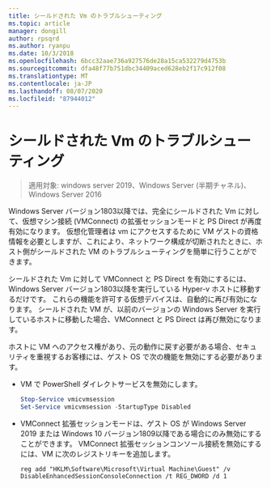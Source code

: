 ```yaml
---
title: シールドされた Vm のトラブルシューティング
ms.topic: article
manager: dongill
author: rpsqrd
ms.author: ryanpu
ms.date: 10/3/2018
ms.openlocfilehash: 6bcc32aae736a927576de28a15ca532279d4753b
ms.sourcegitcommit: dfa48f77b751dbc34409aced628eb2f17c912f08
ms.translationtype: MT
ms.contentlocale: ja-JP
ms.lasthandoff: 08/07/2020
ms.locfileid: "87944012"
---
```

# <a name="troubleshoot-shielded-vms"></a>シールドされた Vm のトラブルシューティング

>適用対象: windows server 2019、Windows Server (半期チャネル)、Windows Server 2016

Windows Server バージョン1803以降では、完全にシールドされた Vm に対して、仮想マシン接続 (VMConnect) の拡張セッションモードと PS Direct が再度有効になります。 仮想化管理者は vm にアクセスするために VM ゲストの資格情報を必要としますが、これにより、ネットワーク構成が切断されたときに、ホスト側がシールドされた VM のトラブルシューティングを簡単に行うことができます。

シールドされた Vm に対して VMConnect と PS Direct を有効にするには、Windows Server バージョン1803以降を実行している Hyper-v ホストに移動するだけです。 これらの機能を許可する仮想デバイスは、自動的に再び有効になります。 シールドされた VM が、以前のバージョンの Windows Server を実行しているホストに移動した場合、VMConnect と PS Direct は再び無効になります。

ホストに VM へのアクセス権があり、元の動作に戻す必要がある場合、セキュリティを重視するお客様には、ゲスト OS で次の機能を無効にする必要があります。

- VM で PowerShell ダイレクトサービスを無効にします。

  ```powershell
  Stop-Service vmicvmsession
  Set-Service vmicvmsession -StartupType Disabled
  ```

- VMConnect 拡張セッションモードは、ゲスト OS が Windows Server 2019 または Windows 10 バージョン1809以降である場合にのみ無効にすることができます。 VMConnect 拡張セッションコンソール接続を無効にするには、VM に次のレジストリキーを追加します。

  ```
  reg add "HKLM\Software\Microsoft\Virtual Machine\Guest" /v DisableEnhancedSessionConsoleConnection /t REG_DWORD /d 1
  ```
